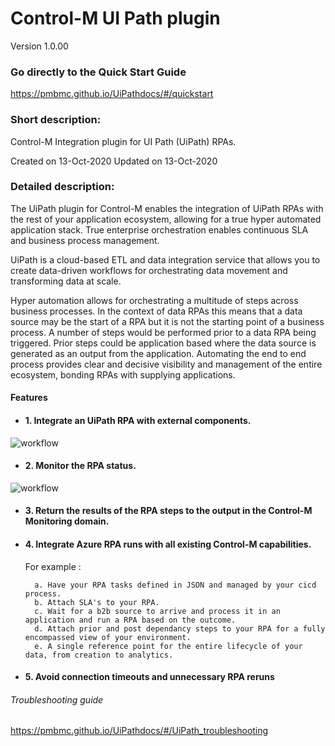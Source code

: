 # Control-M UI Path plugin
Version 1.0.00

### Go directly to the Quick Start Guide
https://pmbmc.github.io/UiPathdocs/#/quickstart

### Short description:
Control-M Integration plugin for UI Path (UiPath) RPAs.

Created on 13-Oct-2020
Updated on 13-Oct-2020
 
### Detailed description:

The UiPath plugin for Control-M enables the integration of UiPath RPAs with the rest of your application 
ecosystem, allowing for a true hyper automated application stack. True enterprise orchestration enables continuous SLA and business
process management.

UiPath is a cloud-based ETL and data integration service that allows you to create data-driven workflows 
for orchestrating data movement and transforming data at scale.

Hyper automation allows for orchestrating a multitude of steps across business processes. In the context of data RPAs
this means that a data source may be the start of a RPA but it is not the starting point of a business process.
A number of steps would be performed prior to a data RPA being triggered. Prior steps could be application based where the data 
source is generated as an output from the application. Automating the end to end process provides clear and decisive 
visibility and management of the entire ecosystem, bonding RPAs with supplying applications.

#### Features

* #### 1. Integrate an UiPath RPA with external components.  

![workflow](./images/RPAworkflow.png)

* #### 2. Monitor the RPA status.

![workflow](./images/trackRPA.png)

* #### 3. Return the results of the RPA steps to the output in the Control-M Monitoring domain.  

* #### 4. Integrate Azure RPA runs with all existing Control-M capabilities.  
    For example : 
                   
        a. Have your RPA tasks defined in JSON and managed by your cicd process.          
        b. Attach SLA's to your RPA.
        c. Wait for a b2b source to arrive and process it in an application and run a RPA based on the outcome.
        d. Attach prior and post dependancy steps to your RPA for a fully encompassed view of your environment.
        e. A single reference point for the entire lifecycle of your data, from creation to analytics.

* #### 5. Avoid connection timeouts and unnecessary RPA reruns


 
###### Troubleshooting guide
 
 https://pmbmc.github.io/UiPathdocs/#/UiPath_troubleshooting



 

